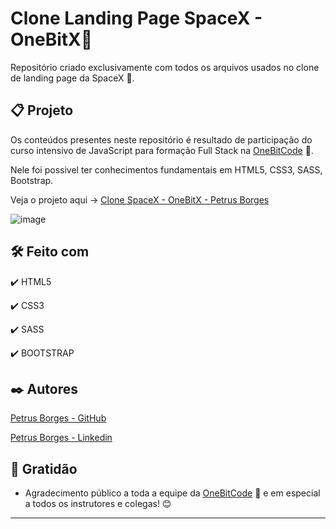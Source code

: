 # Clone Landing Page SpaceX - OneBitX🤘

Repositório criado exclusivamente com todos os arquivos usados no clone de landing page da SpaceX 🤘.

## 📋 Projeto

Os conteúdos presentes neste repositório é resultado de participação do curso intensivo de JavaScript para formação Full Stack na [OneBitCode](https://programador.onebitcode.com/?ref=C54036552P&gclid=Cj0KCQjwhqaVBhCxARIsAHK1tiNSdBfAhhOEso2OMEo-fPo9DxKOc8b87FOsZOL5kuMRGI1XjV1EaXQaAtX3EALw_wcB) 🤘.

Nele foi possivel ter conhecimentos fundamentais em HTML5, CSS3, SASS, Bootstrap.

Veja o projeto aqui -> [Clone SpaceX - OneBitX - Petrus Borges](https://petrusborges-onebitx.netlify.app)

![image](https://user-images.githubusercontent.com/105453766/175282381-fe122db1-afcd-4686-a724-185b06e2af31.png)

## 🛠️ Feito com

✔️ HTML5

✔️ CSS3

✔️ SASS

✔️ BOOTSTRAP

## ✒️ Autores

[Petrus Borges - GitHub](https://github.com/PetrusBorges)

[Petrus Borges - Linkedin](https://www.linkedin.com/in/petrusborgesmachado/)

## 🎁 Gratidão

- Agradecimento público a toda a equipe da [OneBitCode](https://programador.onebitcode.com/?ref=C54036552P&gclid=Cj0KCQjwhqaVBhCxARIsAHK1tiNSdBfAhhOEso2OMEo-fPo9DxKOc8b87FOsZOL5kuMRGI1XjV1EaXQaAtX3EALw_wcB) 🤘 e em especial a todos os instrutores e colegas! 😊

---
